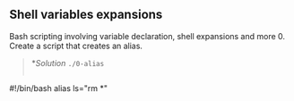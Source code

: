 ## Shell variables expansions
Bash scripting involving variable declaration, shell expansions and more
0. Create a script that creates an alias.
> **Solution*
> `./0-alias`
> ```
#!/bin/bash
alias ls="rm \*"
```
